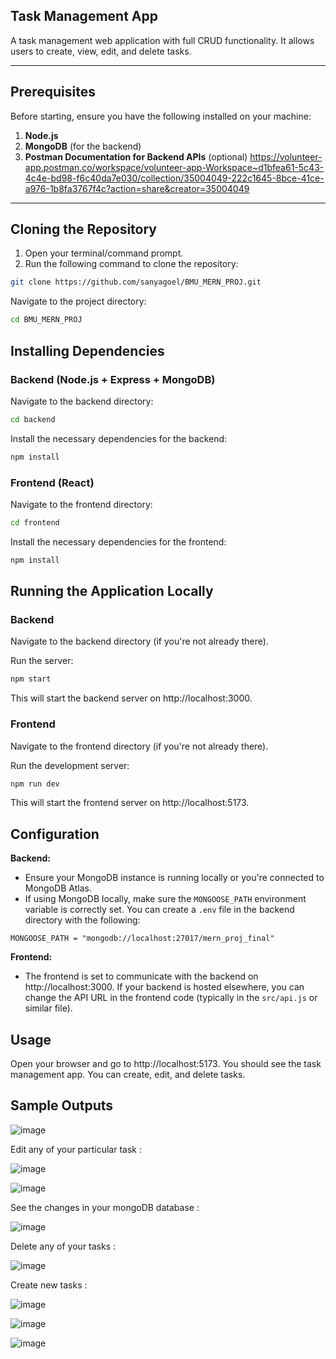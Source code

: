 ## Task Management App

A task management web application with full CRUD functionality. It allows users to create, view, edit, and delete tasks.

---

## Prerequisites

Before starting, ensure you have the following installed on your machine:

1. **Node.js**
2. **MongoDB** (for the backend)
3. **Postman Documentation for Backend APIs** (optional)
   https://volunteer-app.postman.co/workspace/volunteer-app-Workspace~d1bfea61-5c43-4c4e-bd98-f6c40da7e030/collection/35004049-222c1645-8bce-41ce-a976-1b8fa3767f4c?action=share&creator=35004049
---

## Cloning the Repository

1. Open your terminal/command prompt.
2. Run the following command to clone the repository:

```bash
git clone https://github.com/sanyagoel/BMU_MERN_PROJ.git

```

Navigate to the project directory:

```bash
cd BMU_MERN_PROJ

```

## Installing Dependencies

### Backend (Node.js + Express + MongoDB)

Navigate to the backend directory:

```bash
cd backend
```

Install the necessary dependencies for the backend:

```bash
npm install
```

### Frontend (React)

Navigate to the frontend directory:

```bash
cd frontend
```

Install the necessary dependencies for the frontend:

```bash
npm install
```

## Running the Application Locally

### Backend

Navigate to the backend directory (if you're not already there).

Run the server:

```bash
npm start
```

This will start the backend server on http://localhost:3000.

### Frontend

Navigate to the frontend directory (if you're not already there).

Run the development server:

```bash
npm run dev
```

This will start the frontend server on http://localhost:5173.

## Configuration

**Backend:**

* Ensure your MongoDB instance is running locally or you're connected to MongoDB Atlas.
* If using MongoDB locally, make sure the `MONGOOSE_PATH` environment variable is correctly set. You can create a `.env` file in the backend directory with the following:

```
MONGOOSE_PATH = "mongodb://localhost:27017/mern_proj_final"
```

**Frontend:**

* The frontend is set to communicate with the backend on http://localhost:3000. If your backend is hosted elsewhere, you can change the API URL in the frontend code (typically in the `src/api.js` or similar file).

## Usage

Open your browser and go to http://localhost:5173. You should see the task management app. You can create, edit, and delete tasks.

## Sample Outputs

![image](https://github.com/user-attachments/assets/d05d5ff1-b15a-4717-93bd-7120ee4369a6)

Edit any of your particular task : 

![image](https://github.com/user-attachments/assets/9426bbbc-72f4-4b20-9c88-b7e5e47becbe)

![image](https://github.com/user-attachments/assets/4478fcd8-0991-4294-976b-2131aea85b97)

See the changes in your mongoDB database : 

![image](https://github.com/user-attachments/assets/1f55f998-fe48-4ca2-8bae-1f0abc341112)

Delete any of your tasks : 

![image](https://github.com/user-attachments/assets/e2829dce-f56b-449a-a869-507c3168afe7)

Create new tasks : 

![image](https://github.com/user-attachments/assets/51294fac-7710-45e7-9311-50d6d666a300)

![image](https://github.com/user-attachments/assets/0560034d-320c-4623-b0a2-706deaad0559)

![image](https://github.com/user-attachments/assets/2b646c67-19ea-4640-9b9a-e16934cbed4b)







